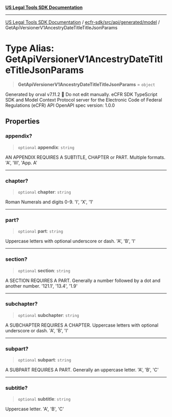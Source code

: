 [**US Legal Tools SDK Documentation**](../../../../../../README.md)

***

[US Legal Tools SDK Documentation](../../../../../../README.md) / [ecfr-sdk/src/api/generated/model](../README.md) / GetApiVersionerV1AncestryDateTitleTitleJsonParams

# Type Alias: GetApiVersionerV1AncestryDateTitleTitleJsonParams

> **GetApiVersionerV1AncestryDateTitleTitleJsonParams** = `object`

Generated by orval v7.11.2 🍺
Do not edit manually.
eCFR SDK
TypeScript SDK and Model Context Protocol server for the Electronic Code of Federal Regulations (eCFR) API
OpenAPI spec version: 1.0.0

## Properties

### appendix?

> `optional` **appendix**: `string`

AN APPENDIX REQUIRES A SUBTITLE, CHAPTER or PART. Multiple formats. 'A', 'III', 'App. A'

***

### chapter?

> `optional` **chapter**: `string`

Roman Numerals and digits 0-9. 'I', 'X', '1'

***

### part?

> `optional` **part**: `string`

Uppercase letters with optional underscore or dash. 'A', 'B', 'I'

***

### section?

> `optional` **section**: `string`

A SECTION REQUIRES A PART. Generally a number followed by a dot and another number. '121.1', '13.4', '1.9'

***

### subchapter?

> `optional` **subchapter**: `string`

A SUBCHAPTER REQUIRES A CHAPTER. Uppercase letters with optional underscore or dash. 'A', 'B', 'I'

***

### subpart?

> `optional` **subpart**: `string`

A SUBPART REQUIRES A PART. Generally an uppercase letter. 'A', 'B', 'C'

***

### subtitle?

> `optional` **subtitle**: `string`

Uppercase letter. 'A', 'B', 'C'
